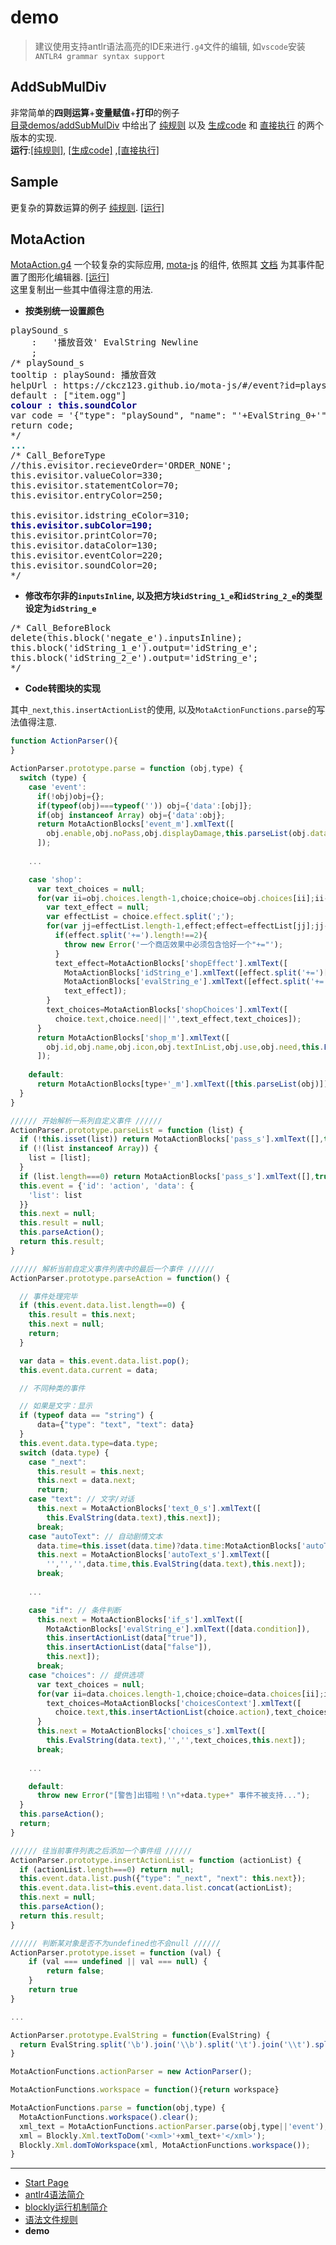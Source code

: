 # demo

> 建议使用支持antlr语法高亮的IDE来进行`.g4`文件的编辑, 如`vscode`安装`ANTLR4 grammar syntax support` 

## AddSubMulDiv  
非常简单的**四则运算**+**变量赋值**+**打印**的例子  
[目录demos/addSubMulDiv](https://github.com/zhaouv/antlr-blockly/tree/master/demos/addSubMulDiv) 中给出了 [纯规则](https://github.com/zhaouv/antlr-blockly/blob/master/demos/addSubMulDiv/AddSubMulDiv.g4) 以及 [生成code](https://github.com/zhaouv/antlr-blockly/blob/master/demos/addSubMulDiv/AddSubMulDiv_generCode.g4) 和 [直接执行](https://github.com/zhaouv/antlr-blockly/blob/master/demos/addSubMulDiv/AddSubMulDiv_exec.g4) 的两个版本的实现.  
**运行**:[[纯规则]](https://zhaouv.github.io/antlr-blockly/?run=true&grammarFile=./demos/addSubMulDiv/AddSubMulDiv.g4), [[生成code]](https://zhaouv.github.io/antlr-blockly/?run=true&grammarFile=./demos/addSubMulDiv/AddSubMulDiv_generCode.g4) ,[[直接执行]](https://zhaouv.github.io/antlr-blockly/?run=true&grammarFile=./demos/addSubMulDiv/AddSubMulDiv_exec.g4)

## Sample
更复杂的算数运算的例子 [纯规则](https://github.com/zhaouv/antlr-blockly/blob/master/demos/sample/Sample.g4). [[运行]](https://zhaouv.github.io/antlr-blockly/?run=true&grammarFile=./demos/sample/Sample.g4)

## MotaAction
[MotaAction.g4](https://github.com/zhaouv/antlr-blockly/blob/master/demos/motaAction/MotaAction.g4) 一个较复杂的实际应用, [mota-js](https://github.com/ckcz123/mota-js) 的组件, 依照其 [文档](https://ckcz123.github.io/mota-js/#/event) 为其事件配置了图形化编辑器. [[运行]](https://zhaouv.github.io/antlr-blockly/demos/motaAction/parse.html)  
这里复制出一些其中值得注意的用法.  

+ **按类别统一设置颜色**  

<pre>
playSound_s
    :   '播放音效' EvalString Newline
    ;
/* playSound_s
tooltip : playSound: 播放音效
helpUrl : https://ckcz123.github.io/mota-js/#/event?id=playsound-%e6%92%ad%e6%94%be%e9%9f%b3%e6%95%88
default : ["item.ogg"]
<span style="font-weight: bold;color:navy">colour : this.soundColor</span>
var code = '{"type": "playSound", "name": "'+EvalString_0+'"},\n';
return code;
*/
<span style="font-weight: bold;color:teal">...</span>
/* Call_BeforeType
//this.evisitor.recieveOrder='ORDER_NONE';
this.evisitor.valueColor=330;
this.evisitor.statementColor=70;
this.evisitor.entryColor=250;

this.evisitor.idstring_eColor=310;
<span style="font-weight: bold;color:navy">this.evisitor.subColor=190;</span>
this.evisitor.printColor=70;
this.evisitor.dataColor=130;
this.evisitor.eventColor=220;
this.evisitor.soundColor=20;
*/
</pre>

+ **修改布尔非的`inputsInline`, 以及把方块`idString_1_e`和`idString_2_e`的类型设定为`idString_e`**

<pre>
/* Call_BeforeBlock
delete(this.block('negate_e').inputsInline);
this.block('idString_1_e').output='idString_e';
this.block('idString_2_e').output='idString_e';
*/
</pre>

+ **Code转图块的实现**

其中`_next`,`this.insertActionList`的使用, 以及`MotaActionFunctions.parse`的写法值得注意.

``` js
function ActionParser(){
}

ActionParser.prototype.parse = function (obj,type) {
  switch (type) {
    case 'event':
      if(!obj)obj={};
      if(typeof(obj)===typeof('')) obj={'data':[obj]};
      if(obj instanceof Array) obj={'data':obj};
      return MotaActionBlocks['event_m'].xmlText([
        obj.enable,obj.noPass,obj.displayDamage,this.parseList(obj.data)
      ]);
    
    ...

    case 'shop':
      var text_choices = null;
      for(var ii=obj.choices.length-1,choice;choice=obj.choices[ii];ii--) {
        var text_effect = null;
        var effectList = choice.effect.split(';');
        for(var jj=effectList.length-1,effect;effect=effectList[jj];jj--) {
          if(effect.split('+=').length!==2){
            throw new Error('一个商店效果中必须包含恰好一个"+="');
          }
          text_effect=MotaActionBlocks['shopEffect'].xmlText([
            MotaActionBlocks['idString_e'].xmlText([effect.split('+=')[0]]),
            MotaActionBlocks['evalString_e'].xmlText([effect.split('+=')[1]]),
            text_effect]);
        }
        text_choices=MotaActionBlocks['shopChoices'].xmlText([
          choice.text,choice.need||'',text_effect,text_choices]);
      }
      return MotaActionBlocks['shop_m'].xmlText([
        obj.id,obj.name,obj.icon,obj.textInList,obj.use,obj.need,this.EvalString(obj.text),text_choices
      ]);
    
    default:
      return MotaActionBlocks[type+'_m'].xmlText([this.parseList(obj)]);
  }
}

////// 开始解析一系列自定义事件 //////
ActionParser.prototype.parseList = function (list) {
  if (!this.isset(list)) return MotaActionBlocks['pass_s'].xmlText([],true);
  if (!(list instanceof Array)) {
    list = [list];
  }
  if (list.length===0) return MotaActionBlocks['pass_s'].xmlText([],true);
  this.event = {'id': 'action', 'data': {
    'list': list
  }}
  this.next = null;
  this.result = null;
  this.parseAction();
  return this.result;
}

////// 解析当前自定义事件列表中的最后一个事件 //////
ActionParser.prototype.parseAction = function() {

  // 事件处理完毕
  if (this.event.data.list.length==0) {
    this.result = this.next;
    this.next = null;
    return;
  }

  var data = this.event.data.list.pop();
  this.event.data.current = data;

  // 不同种类的事件

  // 如果是文字：显示
  if (typeof data == "string") {
      data={"type": "text", "text": data}
  }
  this.event.data.type=data.type;
  switch (data.type) {
    case "_next":
      this.result = this.next;
      this.next = data.next;
      return;
    case "text": // 文字/对话
      this.next = MotaActionBlocks['text_0_s'].xmlText([
        this.EvalString(data.text),this.next]);
      break;
    case "autoText": // 自动剧情文本
      data.time=this.isset(data.time)?data.time:MotaActionBlocks['autoText_s'].fieldDefault(3);
      this.next = MotaActionBlocks['autoText_s'].xmlText([
        '','','',data.time,this.EvalString(data.text),this.next]);
      break;
    
    ...

    case "if": // 条件判断
      this.next = MotaActionBlocks['if_s'].xmlText([
        MotaActionBlocks['evalString_e'].xmlText([data.condition]),
        this.insertActionList(data["true"]),
        this.insertActionList(data["false"]),
        this.next]);
      break;
    case "choices": // 提供选项
      var text_choices = null;
      for(var ii=data.choices.length-1,choice;choice=data.choices[ii];ii--) {
        text_choices=MotaActionBlocks['choicesContext'].xmlText([
          choice.text,this.insertActionList(choice.action),text_choices]);
      }
      this.next = MotaActionBlocks['choices_s'].xmlText([
        this.EvalString(data.text),'','',text_choices,this.next]);
      break;
    
    ...

    default:
      throw new Error("[警告]出错啦！\n"+data.type+" 事件不被支持...");
  }
  this.parseAction();
  return;
}

////// 往当前事件列表之后添加一个事件组 //////
ActionParser.prototype.insertActionList = function (actionList) {
  if (actionList.length===0) return null;
  this.event.data.list.push({"type": "_next", "next": this.next});
  this.event.data.list=this.event.data.list.concat(actionList);
  this.next = null;
  this.parseAction();
  return this.result;
}

////// 判断某对象是否不为undefined也不会null //////
ActionParser.prototype.isset = function (val) {
    if (val === undefined || val === null) {
        return false;
    }
    return true
}

...

ActionParser.prototype.EvalString = function(EvalString) {
  return EvalString.split('\b').join('\\b').split('\t').join('\\t').split('\n').join('\\n');
}

MotaActionFunctions.actionParser = new ActionParser();

MotaActionFunctions.workspace = function(){return workspace}

MotaActionFunctions.parse = function(obj,type) {
  MotaActionFunctions.workspace().clear();
  xml_text = MotaActionFunctions.actionParser.parse(obj,type||'event');
  xml = Blockly.Xml.textToDom('<xml>'+xml_text+'</xml>');
  Blockly.Xml.domToWorkspace(xml, MotaActionFunctions.workspace());
}
```

- - -

- [Start Page](README.md)  
- [antlr4语法简介](antlr4.md)  
- [blockly运行机制简介](blockly.md)  
- [语法文件规则](grammarfile.md)  
- **demo**